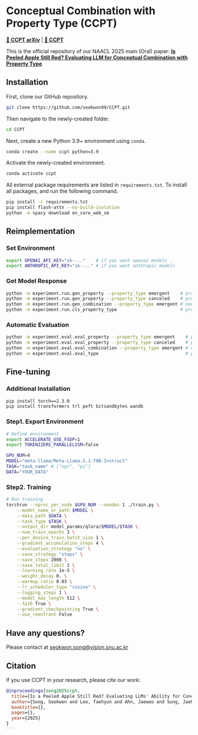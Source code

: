 # Conceptual Combination with Property Type (CCPT)
[**📖 CCPT arXiv**](https://arxiv.org/abs/2502.06086/) | [**🤗 CCPT**](https://huggingface.co/datasets/seokwon99/CCPT_12.3K/)

This is the official repository of our NAACL 2025 main (Oral) paper: <a href="https://arxiv.org/abs/2502.06086"><b>Is Peeled Apple Still Red? Evaluating LLM for Conceptual Combination with Property Type</b></a>

## Installation

First, clone our GitHub repository.

```bash
git clone https://github.com/seokwon99/CCPT.git
```

Then navigate to the newly-created folder.
```bash
cd CCPT
```

Next, create a new Python 3.9+ environment using `conda`.

```bash
conda create --name ccpt python=3.9
```

Activate the newly-created environment.

```bash
conda activate ccpt
```

All external package requirements are listed in `requirements.txt`.
To install all packages, and run the following command.

```bash
pip install -r requirements.txt
pip install flash-attn --no-build-isolation
python -m spacy download en_core_web_sm
```

## Reimplementation

### Set Environment
```bash
export OPENAI_API_KEY="sk-..."    # if you want openai models
export ANTHROPIC_API_KEY="sk-..." # if you want anthropic models
```

### Get Model Response
```bash
python -m experiment.run.gen_property --property_type emergent    # property induction (emergent)
python -m experiment.run.gen_property --property_type canceled    # property induction (canceled)
python -m experiment.run.gen_combination --property_type emergent # noun phrase completion (emergent)
python -m experiment.run.cls_property_type                        # property type prediction
```

### Automatic Evaluation
```bash
python -m experiment.eval.eval_property --property_type emergent    # property induction (emergent)
python -m experiment.eval.eval_property --property_type canceled    # property induction (canceled)
python -m experiment.eval.eval_combination --property_type emergent # noun phrase completion (emergent)
python -m experiment.eval.eval_type                                 # property type prediction
```

## Fine-tuning
### Additional Installation
```bash
pip install torch==2.3.0 
pip install transformers trl peft bitsandbytes wandb
```

### Step1. Export Environment
```bash
# Define environment
export ACCELERATE_USE_FSDP=1
export TOKENIZERS_PARALLELISM=false

GPU_NUM=4
MODEL="meta-llama/Meta-Llama-3.1-70B-Instruct"
TASK="task_name" # ["npc", "pi"]
DATA="YOUR_DATA"
```

### Step2. Training
```bash
# Run training
torchrun --nproc_per_node $GPU_NUM --nnodes 1 ./train.py \
    --model_name_or_path $MODEL \
    --data_path $DATA \
    --task_type $TASK \
    --output_dir model_params/qlora/$MODEL/$TASK \
    --num_train_epochs 3 \
    --per_device_train_batch_size 1 \
    --gradient_accumulation_steps 4 \
    --evaluation_strategy "no" \
    --save_strategy "steps" \
    --save_steps 2000 \
    --save_total_limit 1 \
    --learning_rate 1e-5 \
    --weight_decay 0. \
    --warmup_ratio 0.03 \
    --lr_scheduler_type "cosine" \
    --logging_steps 1 \
    --model_max_length 512 \
    --fp16 True \
    --gradient_checkpointing True \
    --use_reentrant False
```

## Have any questions?

Please contact at seokwon.song@vision.snu.ac.kr


## Citation
If you use CCPT in your research, please cite our work:

```bibtex  
@inproceedings{song2025ccpt,
  title={Is a Peeled Apple Still Red? Evaluating LLMs' Ability for Conceptual Combination with Property Type},
  author={Song, Seokwon and Lee, Taehyun and Ahn, Jaewoo and Sung, Jaehyuk and Kim, Gunhee},
  booktitle={},
  pages={},
  year={2025}
}
'''

